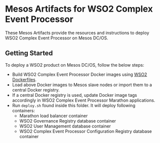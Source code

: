 # Mesos Artifacts for WSO2 Complex Event Processor

These Mesos Artifacts provide the resources and instructions to deploy WSO2 Complex Event Processor on Mesos DC/OS.

## Getting Started

To deploy a WSO2 product on Mesos DC/OS, follow the below steps:

* Build WSO2 Complex Event Processor Docker images using [WSO2 Dockerfiles](https://github.com/wso2/dockerfiles).
* Load above Docker images to Mesos slave nodes or import them to a central Docker registry.
* If a central Docker registry is used, update Docker image tags accordingly in WSO2 Complex Event Processor Marathon applications.
* Run `deploy.sh` found inside this folder. It will deploy following containers:
   * Marathon load balancer container
   * WSO2 Governance Registry database container
   * WSO2 User Management database container
   * WSO2 Complex Event Processor Configuration Registry database container